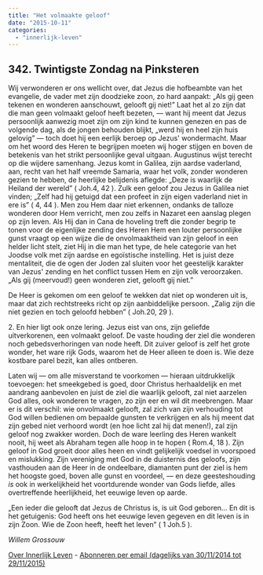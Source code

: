 ```yaml
---
title: "Het volmaakte geloof"
date: "2015-10-11"
categories: 
  - "innerlijk-leven"
---
```


## 342\. Twintigste Zondag na Pinksteren

Wij verwonderen er ons wellicht over, dat Jezus die hofbeambte van het evangelie, de vader met zijn doodzieke zoon, zo hard aanpakt: „Als gij geen tekenen en wonderen aanschouwt, gelooft gij niet!” Laat het al zo zijn dat die man geen volmaakt geloof heeft bezeten, — want hij meent dat Jezus persoonlijk aanwezig moet zijn om zijn kind te kunnen genezen en pas de volgende dag, als de jongen behouden blijkt, „werd hij en heel zijn huis gelovig” — toch doet hij een eerlijk beroep op Jezus' wondermacht. Maar om het woord des Heren te begrijpen moeten wij hoger stijgen en boven de betekenis van het strikt persoonlijke geval uitgaan. Augustinus wijst terecht op die wijdere samenhang. Jezus komt in Galilea, zijn aardse vaderland, aan, recht van het half vreemde Samaria, waar het volk, zonder wonderen gezien te hebben, de heerlijke belijdenis aflegde: „Deze is waarlijk de Heiland der wereld” ( Joh.4, 42 ). Zulk een geloof zou Jezus in Galilea niet vinden; „Zelf had hij getuigd dat een profeet in zijn eigen vaderland niet in ere is” ( 4, 44 ). Men zou Hem daar niet erkennen, ondanks de talloze wonderen door Hem verricht, men zou zelfs in Nazaret een aanslag plegen op zijn leven. Als Hij dan in Cana de hoveling treft die zonder begrip te tonen voor de eigenlijke zending des Heren Hem een louter persoonlijke gunst vraagt op een wijze die de onvolmaaktheid van zijn geloof in een helder licht stelt, ziet Hij in die man het type, de hele categorie van het Joodse volk met zijn aardse en egoïstische instelling. Het is juist deze mentaliteit, die de ogen der Joden zal sluiten voor het geestelijk karakter van Jezus' zending en het conflict tussen Hem en zijn volk veroorzaken. „Als gij (meervoud!) geen wonderen ziet, gelooft gij niet.”

De Heer is gekomen om een geloof te wekken dat niet op wonderen uit is, maar dat zich rechtstreeks richt op zijn aanbiddelijke persoon. „Zalig zijn die niet gezien en toch geloofd hebben” ( Joh.20, 29 ).

2\. En hier ligt ook onze lering. Jezus eist van ons, zijn geliefde uitverkorenen, een volmaakt geloof. De vaste houding der ziel die wonderen noch gebedsverhoringen van node heeft. Dit zuiver geloof is zelf het grote wonder, het ware rijk Gods, waarom het de Heer alleen te doen is. Wie deze kostbare parel bezit, kan alles ontberen.

Laten wij — om alle misverstand te voorkomen — hieraan uitdrukkelijk toevoegen: het smeekgebed is goed, door Christus herhaaldelijk en met aandrang aanbevolen en juist de ziel die waarlijk gelooft, zal niet aarzelen God alles, ook wonderen te vragen, zo zijn eer en wil dit meebrengen. Maar er is dit verschil: wie onvolmaakt gelooft, zal zich van zijn verhouding tot God willen bedienen om bepaalde gunsten te verkrijgen en als hij meent dat zijn gebed niet verhoord wordt (en hoe licht zal hij dat menen!), zal zijn geloof nog zwakker worden. Doch de ware leerling des Heren wankelt nooit, hij weet als Abraham tegen alle hoop in te hopen ( Rom.4, 18 ). Zijn geloof in God groeit door alles heen en vindt gelijkelijk voedsel in voorspoed en mislukking. Zijn vereniging met God in de duisternis des geloofs, zijn vasthouden aan de Heer in de ondeelbare, diamanten punt der ziel is hem het hoogste goed, boven alle gunst en voordeel, — en deze geesteshouding _is_ ook in werkelijkheid het voortdurende wonder van Gods liefde, alles overtreffende heerlijkheid, het eeuwige leven op aarde.

„Een ieder die gelooft dat Jezus de Christus is, is uit God geboren… En dit is het getuigenis: God heeft ons het eeuwige leven gegeven en dit leven is in zijn Zoon. Wie de Zoon heeft, heeft het leven” ( 1 Joh.5 ).

_Willem Grossouw_

[Over Innerlijk Leven](http://www.gelovenleren.net/2014/11/27/een-jaar-lang-innerlijk-leven-op-geloven-leren/) - [Abonneren per email (dagelijks van 30/11/2014 tot 29/11/2015)](http://eepurl.com/9P3DT)
